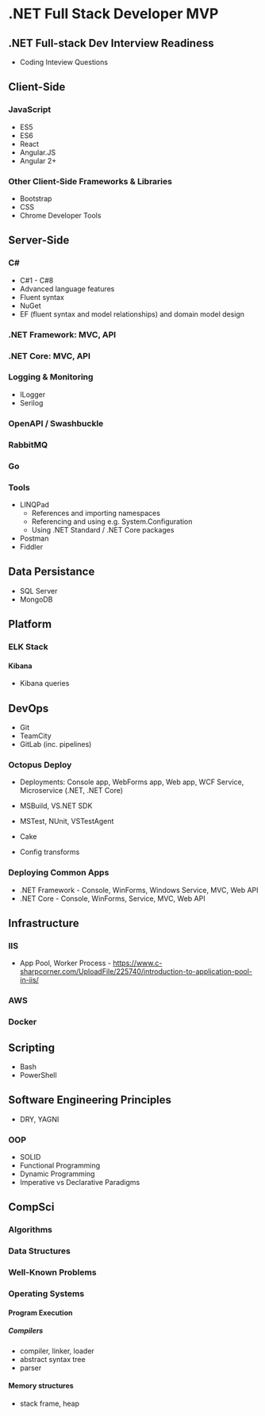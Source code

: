 # .NET Full Stack Developer MVP

## .NET Full-stack Dev Interview Readiness
- Coding Inteview Questions

## Client-Side
### JavaScript
- ES5
- ES6
- React
- Angular.JS
- Angular 2+
### Other Client-Side Frameworks & Libraries
- Bootstrap
- CSS
- Chrome Developer Tools

## Server-Side
### C#
- C#1 - C#8
- Advanced language features
- Fluent syntax
- NuGet
- EF (fluent syntax and model relationships) and domain model design

### .NET Framework: MVC, API
### .NET Core: MVC, API
### Logging & Monitoring
- ILogger
- Serilog
### OpenAPI / Swashbuckle
### RabbitMQ
### Go
### Tools
- LINQPad
  - References and importing namespaces
  - Referencing and using e.g. System.Configuration
  - Using .NET Standard / .NET Core packages
- Postman
- Fiddler

## Data Persistance
- SQL Server
- MongoDB

## Platform
### ELK Stack
#### Kibana
- Kibana queries

## DevOps
- Git
- TeamCity
- GitLab (inc. pipelines)
### Octopus Deploy
- Deployments: Console app, WebForms app, Web app, WCF Service, Microservice (.NET, .NET Core)

- MSBuild, VS.NET SDK
- MSTest, NUnit, VSTestAgent
- Cake
- Config transforms
### Deploying Common Apps
- .NET Framework - Console, WinForms, Windows Service, MVC, Web API
- .NET Core - Console, WinForms, Service, MVC, Web API

## Infrastructure
### IIS
- App Pool, Worker Process - https://www.c-sharpcorner.com/UploadFile/225740/introduction-to-application-pool-in-iis/

### AWS
### Docker

## Scripting
- Bash
- PowerShell

## Software Engineering Principles
- DRY, YAGNI
### OOP
- SOLID
- Functional Programming
- Dynamic Programming
- Imperative vs Declarative Paradigms

## CompSci
### Algorithms
### Data Structures
### Well-Known Problems
### Operating Systems
#### Program Execution
##### Compilers
- compiler, linker, loader
- abstract syntax tree
- parser
#### Memory structures
- stack frame, heap
